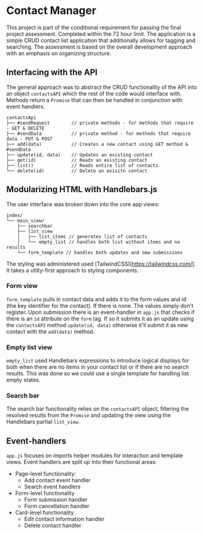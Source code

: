 # Contact Manager
This project is part of the conditional requirement for passing the final project assessment. Completed within the 72 hour limit. The application is a simple CRUD contact list application that additionally allows for tagging and searching. The assessment is based on the overall development approach with an emphasis on organizing structure.

## Interfacing with the API
The general approach was to abstract the CRUD functionality of the API into an object `contactsAPI` which the rest of the code would interface with. Methods return a `Promise` that can then be handled in conjunction with event handlers.

```
contactsApi
├── #sendRequest        // private methods - for methods that require - GET & DELETE
├── #sendData           // private method - for methods that require data - PUT & POST 
├── add(data)           // Creates a new contact using GET method & #sendData
├── update(id, data)    // Updates an existing contact
├── get(id)             // Reads an existing contact
├── list()              // Reads entire list of contacts
└── delete(id)          // Delete an exisitn contact
```

## Modularizing HTML with Handlebars.js
The user interface was broken down into the core app views:
```
index/
└── main_view/
    ├── searchbar
    ├── list_view
    │   ├── list_items // generates list of contacts
    │   └── empty_list // handles both list without items and no results
    └── form_template // handles both updates and new submissions
```
The styling was administered used (TailwindCSS)[https://tailwindcss.com/]. It takes a utlity-first approach to styling components.

### Form view
`form_template` pulls in contact data and adds it to the form values and id (the key identifier for the contact). If there is none. The values simply don't register. Upon submission there is an event-handler in `app.js` that checks if there is an `id` attribute on the `form` tag. If so it submits it as an update using the `contactsAPI` method `update(id, data)` otherwise it'll submit it as new contact with the `add(data)` method.

### Empty list view
`empty_list` used Handlebars expressions to introduce logical displays for both when there are no items in your contact list or if there are no search results. This was done so we could use a single template for handling list empty states.

### Search bar
The search bar functionality relies on the `contactsAPI` object, filtering the resolved results from the `Promise` and updating the view using the Handlebars partial `list_view`.

## Event-handlers
`app.js` focuses on imports helper modules for interaction and template views. Event handlers are split up into their functional areas:
- Page-level functionality:
    - Add contact event handler
    - Search event handlers
- Form-level functionality
    - Form submission handler
    - Form cancellation handler
- Card-level functionality
    - Edit contact information handler
    - Delete contact handler
